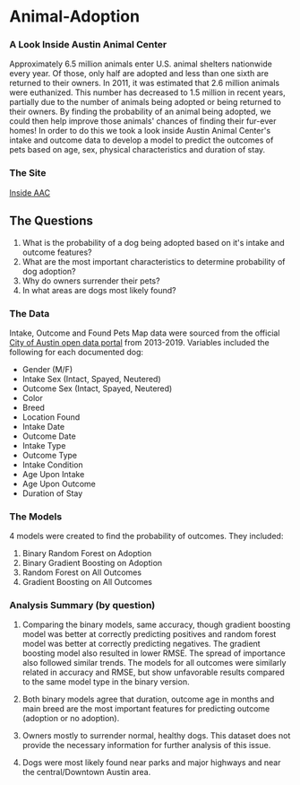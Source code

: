 # Animal-Adoption
### A Look Inside Austin Animal Center
Approximately 6.5 million animals enter U.S. animal shelters nationwide every year. Of those, only half are adopted and less than one sixth are returned to their owners. In 2011, it was estimated that 2.6 million animals were euthanized. This number has decreased to 1.5 million in recent years, partially due to the number of animals being adopted or being returned to their owners. By finding the probability of an animal being adopted, we could then help improve those animals' chances of finding their fur-ever homes! In order to do this we took a look inside Austin Animal Center's intake and outcome data to develop a model to predict the outcomes of pets based on age, sex, physical characteristics and duration of stay.

### The Site
[Inside AAC](https://insideaac.herokuapp.com/)

## The Questions
1. What is the probability of a dog being adopted based on it's intake and outcome features?
2. What are the most important characteristics to determine probability of dog adoption?
3. Why do owners surrender their pets?
4. In what areas are dogs most likely found?

### The Data
Intake, Outcome and Found Pets Map data were sourced from the official [City of Austin open data portal](https://data.austintexas.gov/browse?q=austin%20animal%20center&sortBy=relevance) from 2013-2019. Variables included the following for each documented dog:

 -  Gender (M/F)
 -  Intake Sex (Intact, Spayed, Neutered)
 -  Outcome Sex (Intact, Spayed, Neutered)
 -  Color
 -  Breed
 -  Location Found
 -  Intake Date
 -  Outcome Date
 -  Intake Type
 -  Outcome Type
 -  Intake Condition
 -  Age Upon Intake
 -  Age Upon Outcome
 -  Duration of Stay
    
### The Models
4 models were created to find the probability of outcomes. They included:
  1. Binary Random Forest on Adoption
  2. Binary Gradient Boosting on Adoption
  3. Random Forest on All Outcomes
  4. Gradient Boosting on All Outcomes

### Analysis Summary (by question)
1. Comparing the binary models, same accuracy, though gradient boosting model was better at correctly predicting positives and random forest model was better at correctly predicting negatives. The gradient boosting model also resulted in lower RMSE. The spread of importance also followed similar trends. The models for all outcomes were similarly related in accuracy and RMSE, but show unfavorable results compared to the same model type in the binary version.

2. Both binary models agree that duration, outcome age in months and main breed are the most important features for predicting outcome (adoption or no adoption).

3. Owners mostly to surrender normal, healthy dogs. This dataset does not provide the necessary information for further analysis of this issue.

4. Dogs were most likely found near parks and major highways and near the central/Downtown Austin area.
